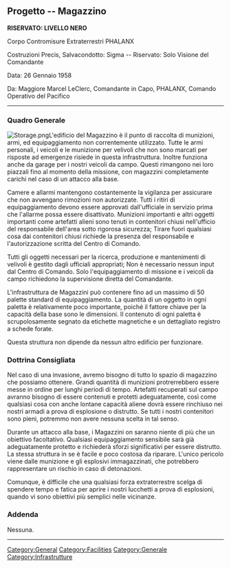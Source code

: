 ## Progetto -- Magazzino

**RISERVATO: LIVELLO NERO**

Corpo Contromisure Extraterrestri PHALANX

Costruzioni Precis, Salvacondotto: Sigma -- Riservato: Solo Visione del
Comandante

Data: 26 Gennaio 1958

Da: Maggiore Marcel LeClerc, Comandante in Capo, PHALANX, Comando
Operativo del Pacifico

------------------------------------------------------------------------

### Quadro Generale

![](Storage.png "Storage.png")L'edificio del Magazzino è il punto di
raccolta di munizioni, armi, ed equipaggiamento non correntemente
utilizzato. Tutte le armi personali, i veicoli e le munizione per
velivoli che non sono marcati per risposte ad emergenze risiede in
questa infrastruttura. Inoltre funziona anche da garage per i nostri
veicoli da campo. Questi rimangono nei loro piazzali fino al momento
della missione, con magazzini completamente carichi nel caso di un
attacco alla base.

Camere e allarmi mantengono costantemente la vigilanza per assicurare
che non avvengano rimozioni non autorizzate. Tutti i ritiri di
equipaggiamento devono essere approvati dall'ufficiale in servizio prima
che l'allarme possa essere disattivato. Munizioni importanti e altri
oggetti importanti come artefatti alieni sono tenuti in contenitori
chiusi nell'ufficio del responsabile dell'area sotto rigorosa sicurezza;
Tirare fuori qualsiasi cosa dai contenitori chiusi richiede la presenza
del responsabile e l'autorizzazione scritta del Centro di Comando.

Tutti gli oggetti necessari per la ricerca, produzione e mantenimenti di
velivoli è gestito dagli ufficiali appropriati; Non è necessario nessun
input dal Centro di Comando. Solo l'equipaggiamento di missione e i
veicoli da campo richiedono la supervisione diretta del Comandante.

L'infrastruttura de Magazzini può contenere fino ad un massimo di 50
palette standard di equipaggiamento. La quantità di un oggetto in ogni
paletta è relativamente poco importante, poiché il fattore chiave per la
capacità della base sono le dimensioni. Il contenuto di ogni paletta è
scrupolosamente segnato da etichette magnetiche e un dettagliato
registro a schede forate.

Questa struttura non dipende da nessun altro edificio per funzionare.

### Dottrina Consigliata

Nel caso di una invasione, avremo bisogno di tutto lo spazio di
magazzino che possiamo ottenere. Grandi quantità di munizioni
protrerrebbero essere messe in ordine per lunghi periodi di tempo.
Artefatti recuperati sul campo avranno bisogno di essere contenuti e
protetti adeguatamente, così come qualsiasi cosa con anche lontane
capacità aliene dovrà essere rinchiuso nei nostri armadi a prova di
esplosione o distrutto. Se tutti i nostri contenitori sono pieni,
potremmo non avere nessuna scelta in tal senso.

Durante un attacco alla base, i Magazzini on saranno niente di più che
un obiettivo facoltativo. Qualsiasi equipaggiamento sensibile sarà già
adeguatamente protetto e richiederà sforzi significativi per essere
distrutto. La stessa struttura in se è facile e poco costosa da
riparare. L'unico pericolo viene dalle munizione e gli esplosivi
immagazzinati, che potrebbero rappresentare un rischio in caso di
detonazioni.

Comunque, è difficile che una qualsiasi forza extraterrestre scelga di
spendere tempo e fatica per aprire i nostri lucchetti a prova di
esplosioni, quando vi sono obiettivi più semplici nelle vicinanze.

### Addenda

Nessuna.

------------------------------------------------------------------------

[Category:General](Category:General "wikilink")
[Category:Facilities](Category:Facilities "wikilink")
[Category:Generale](Category:Generale "wikilink")
[Category:Infrastrutture](Category:Infrastrutture "wikilink")